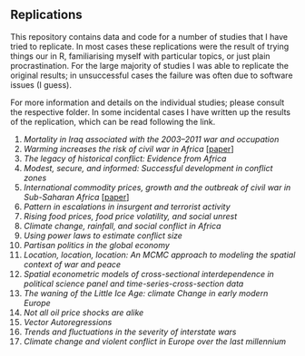 ## Replications

This repository contains data and code for a number of studies that I have tried to replicate. 
In most cases these replications were the result of trying things our in R, familiarising myself with particular topics, or just plain procrastination. 
For the large majority of studies I was able to replicate the original results; in unsuccessful cases the failure was often due to software issues (I guess).<br> 

For more information and details on the individual studies; please consult the respective folder. 
In some incidental cases I have written up the results of the replication, which can be read following the link. 




1. *Mortality in Iraq associated with the 2003–2011 war and occupation*
2. *Warming increases the risk of civil war in Africa*
[[paper](http://papers.ssrn.com/abstract_id=2550228)]
3. *The legacy of historical conflict: Evidence from Africa*
4. *Modest, secure, and informed: Successful development in conflict zones*
5. *International commodity prices, growth and the outbreak of civil war in Sub-Saharan Africa* 
[[paper](http://ssrn.com/abstract=2688476)]
6. *Pattern in escalations in insurgent and terrorist activity* 
7. *Rising food prices, food price volatility, and social unrest* 
8. *Climate change, rainfall, and social conflict in Africa* 
9. *Using power laws to estimate conflict size* 
10. *Partisan politics in the global economy* 
11. *Location, location, location: An MCMC approach to modeling the spatial context of war and peace* 
12. *Spatial econometric models of cross-sectional interdependence in political science panel and time-series-cross-section data* 
13. *The waning of the Little Ice Age: climate Change in early modern Europe* 
14. *Not all oil price shocks are alike* 
15. *Vector Autoregressions* 
16. *Trends and fluctuations in the severity of interstate wars*
17. *Climate change and violent conflict in Europe over the last millennium*

